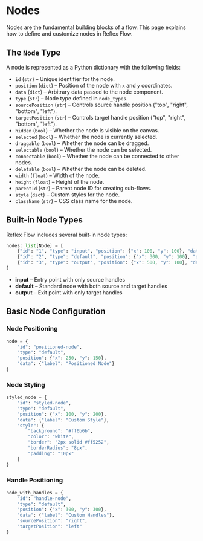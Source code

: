 # Nodes

Nodes are the fundamental building blocks of a flow. This page explains how to define and customize nodes in Reflex Flow.

## The `Node` Type

A node is represented as a Python dictionary with the following fields:

- `id` (`str`) – Unique identifier for the node.
- `position` (`dict`) – Position of the node with `x` and `y` coordinates.
- `data` (`dict`) – Arbitrary data passed to the node component.
- `type` (`str`) – Node type defined in `node_types`.
- `sourcePosition` (`str`) – Controls source handle position ("top", "right", "bottom", "left").
- `targetPosition` (`str`) – Controls target handle position ("top", "right", "bottom", "left").
- `hidden` (`bool`) – Whether the node is visible on the canvas.
- `selected` (`bool`) – Whether the node is currently selected.
- `draggable` (`bool`) – Whether the node can be dragged.
- `selectable` (`bool`) – Whether the node can be selected.
- `connectable` (`bool`) – Whether the node can be connected to other nodes.
- `deletable` (`bool`) – Whether the node can be deleted.
- `width` (`float`) – Width of the node.
- `height` (`float`) – Height of the node.
- `parentId` (`str`) – Parent node ID for creating sub-flows.
- `style` (`dict`) – Custom styles for the node.
- `className` (`str`) – CSS class name for the node.

## Built-in Node Types

Reflex Flow includes several built-in node types:

```python
nodes: list[Node] = [
    {"id": "1", "type": "input", "position": {"x": 100, "y": 100}, "data": {"label": "Start"}},
    {"id": "2", "type": "default", "position": {"x": 300, "y": 100}, "data": {"label": "Process"}},
    {"id": "3", "type": "output", "position": {"x": 500, "y": 100}, "data": {"label": "End"}},
]
```

- **input** – Entry point with only source handles
- **default** – Standard node with both source and target handles
- **output** – Exit point with only target handles

## Basic Node Configuration

### Node Positioning

```python
node = {
    "id": "positioned-node",
    "type": "default",
    "position": {"x": 250, "y": 150},
    "data": {"label": "Positioned Node"}
}
```

### Node Styling

```python
styled_node = {
    "id": "styled-node",
    "type": "default",
    "position": {"x": 100, "y": 200},
    "data": {"label": "Custom Style"},
    "style": {
        "background": "#ff6b6b",
        "color": "white",
        "border": "2px solid #ff5252",
        "borderRadius": "8px",
        "padding": "10px"
    }
}
```

### Handle Positioning

```python
node_with_handles = {
    "id": "handle-node",
    "type": "default",
    "position": {"x": 300, "y": 300},
    "data": {"label": "Custom Handles"},
    "sourcePosition": "right",
    "targetPosition": "left"
}
```
